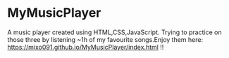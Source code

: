 # MyMusicPlayer
A music player created using HTML,CSS,JavaScript.
Trying to practice on those three by listening ~1h of my 
favourite songs.Enjoy them here:
https://mixo091.github.io/MyMusicPlayer/index.html  !!

